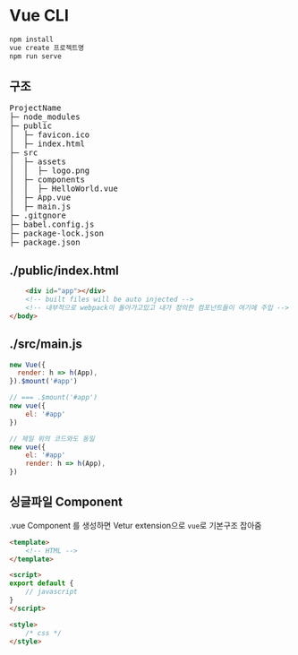 # Vue CLI
```javascript
npm install
vue create 프로젝트명
npm run serve
```

## 구조
<pre>
ProjectName
├─ node_modules
├─ public
│  ├─ favicon.ico
│  ├─ index.html
├─ src
│  ├─ assets
│  │  ├─ logo.png
│  ├─ components
│  │  ├─ HelloWorld.vue
│  ├─ App.vue
│  ├─ main.js
├─ .gitgnore
├─ babel.config.js
├─ package-lock.json
├─ package.json
</pre>

## ./public/index.html
```html
    <div id="app"></div>
    <!-- built files will be auto injected -->
    <!-- 내부적으로 webpack이 돌아가고있고 내가 정의한 컴포넌트들이 여기에 주입 -->
</body>
```
## ./src/main.js
```javascript
new Vue({
  render: h => h(App),
}).$mount('#app')

// === .$mount('#app')
new vue({
    el: '#app'
})

// 제일 위의 코드와도 동일
new vue({
    el: '#app'
    render: h => h(App),
})
```

## 싱글파일 Component
.vue Component 를 생성하면 Vetur extension으로 <code>vue</code>로 기본구조 잡아줌
```html
<template>
    <!-- HTML -->
</template>

<script>
export default {
    // javascript
}
</script>

<style>
    /* css */
</style>
```




 